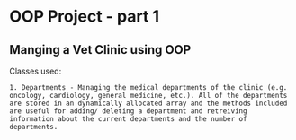 # OOP Project - part 1

## Manging a Vet Clinic using OOP

Classes used:

    1. Departments - Managing the medical departments of the clinic (e.g. oncology, cardiology, general medicine, etc.). All of the departments are stored in an dynamically allocated array and the methods included are useful for adding/ deleting a department and retreiving information about the current departments and the number of departments.

